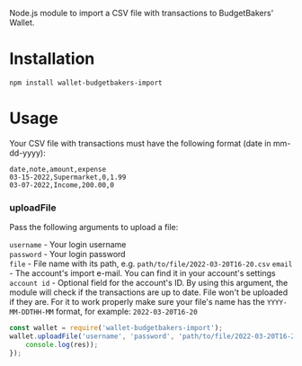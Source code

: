 Node.js module to import a CSV file with transactions to BudgetBakers' Wallet.

# Installation
`npm install wallet-budgetbakers-import`

# Usage

Your CSV file with transactions must have the following format (date in mm-dd-yyyy):

```csv
date,note,amount,expense
03-15-2022,Supermarket,0,1.99
03-07-2022,Income,200.00,0
```

### uploadFile
Pass the following arguments to upload a file:

`username` - Your login username\
`password` - Your login password\
`file` - File name with its path, e.g. `path/to/file/2022-03-20T16-20.csv`
`email` - The account's import e-mail. You can find it in your account's settings\
`account id` - Optional field for the account's ID. By using this argument, the module will check if the transactions are up to date. File won't be uploaded if they are. For it to work properly make sure your file's name has the `YYYY-MM-DDTHH-MM` format, for example: `2022-03-20T16-20`

```js
const wallet = require('wallet-budgetbakers-import');
wallet.uploadFile('username', 'password', 'path/to/file/2022-03-20T16-20.csv', 'abcdef@imports.budgetbakers.com', '-Account_00000000-0000-0000-0000-000000000000').then(res => {
    console.log(res));
});
```